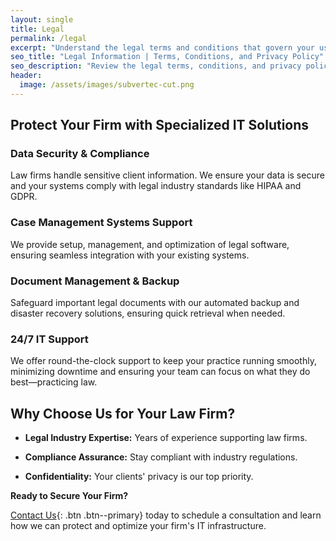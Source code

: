 ```yaml
---
layout: single
title: Legal
permalink: /legal
excerpt: "Understand the legal terms and conditions that govern your use of our services. We are committed to transparency and your privacy."
seo_title: "Legal Information | Terms, Conditions, and Privacy Policy"
seo_description: "Review the legal terms, conditions, and privacy policies governing your use of our services. We prioritize transparency and your privacy."
header:
  image: /assets/images/subvertec-cut.png
---
```


## Protect Your Firm with Specialized IT Solutions

### Data Security & Compliance
Law firms handle sensitive client information. We ensure your data is secure and your systems comply with legal industry standards like HIPAA and GDPR.

### Case Management Systems Support
We provide setup, management, and optimization of legal software, ensuring seamless integration with your existing systems.

### Document Management & Backup
Safeguard important legal documents with our automated backup and disaster recovery solutions, ensuring quick retrieval when needed.

### 24/7 IT Support
We offer round-the-clock support to keep your practice running smoothly, minimizing downtime and ensuring your team can focus on what they do best—practicing law.

## Why Choose Us for Your Law Firm?

- **Legal Industry Expertise:** Years of experience supporting law firms.

- **Compliance Assurance:** Stay compliant with industry regulations.

- **Confidentiality:** Your clients' privacy is our top priority.

**Ready to Secure Your Firm?**

[Contact Us](){: .btn .btn--primary} today to schedule a consultation and learn how we can protect and optimize your firm's IT infrastructure.